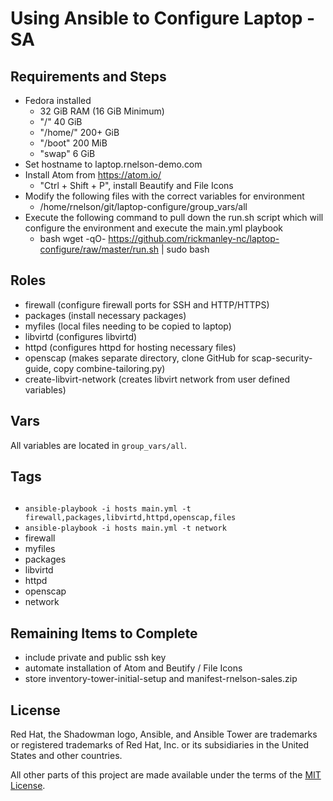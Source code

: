 # Using Ansible to Configure Laptop - SA

## Requirements and Steps
- Fedora installed
  - 32 GiB RAM (16 GiB Minimum)
  - "/" 40 GiB
  - "/home/" 200+ GiB
  - "/boot" 200 MiB
  - "swap" 6 GiB
- Set hostname to laptop.rnelson-demo.com
- Install Atom from <https://atom.io/>
  - "Ctrl + Shift + P", install Beautify and File Icons
- Modify the following files with the correct variables for environment
  - /home/rnelson/git/laptop-configure/group_vars/all
- Execute the following command to pull down the run.sh script which will configure the environment and execute the main.yml playbook
  - bash wget -qO- https://github.com/rickmanley-nc/laptop-configure/raw/master/run.sh | sudo bash

## Roles

- firewall (configure firewall ports for SSH and HTTP/HTTPS)
- packages (install necessary packages)
- myfiles (local files needing to be copied to laptop)
- libvirtd (configures libvirtd)
- httpd (configures httpd for hosting necessary files)
- openscap (makes separate directory, clone GitHub for scap-security-guide, copy combine-tailoring.py)
- create-libvirt-network (creates libvirt network from user defined variables)

## Vars

All variables are located in `group_vars/all`.

## Tags

##
- `ansible-playbook -i hosts main.yml -t firewall,packages,libvirtd,httpd,openscap,files`
- `ansible-playbook -i hosts main.yml -t network`
- firewall
- myfiles
- packages
- libvirtd
- httpd
- openscap
- network

## Remaining Items to Complete

- include private and public ssh key
- automate installation of Atom and Beutify / File Icons
- store inventory-tower-initial-setup and manifest-rnelson-sales.zip

## License

Red Hat, the Shadowman logo, Ansible, and Ansible Tower are trademarks or registered trademarks of Red Hat, Inc. or its subsidiaries in the United States and other countries.

All other parts of this project are made available under the terms of the [MIT License](LICENSE).
